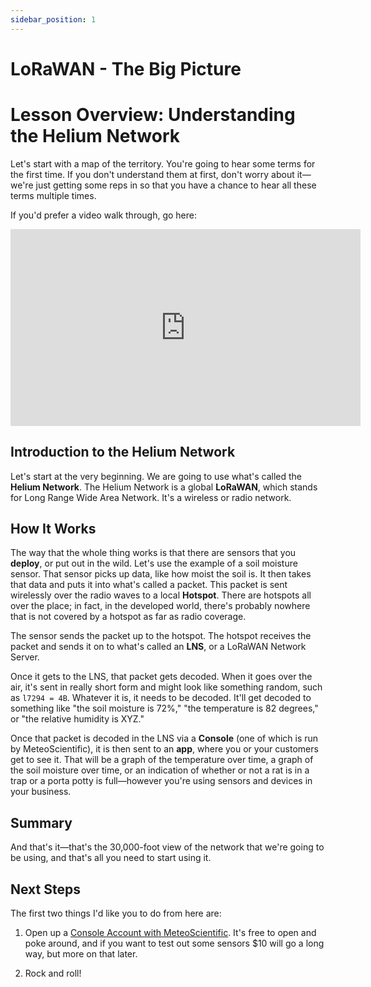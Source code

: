```yaml
---
sidebar_position: 1
---
```


# LoRaWAN - The Big Picture

# Lesson Overview: Understanding the Helium Network

Let's start with a map of the territory. You're going to hear some terms for the first time. If you don't understand them at first, don't worry about it—we're just getting some reps in so that you have a chance to hear all these terms multiple times.

If you'd prefer a video walk through, go here:

<iframe width="560" height="315" src="https://www.youtube.com/embed/_VSy5-AQe7E?si=GjTkUVBOlMdWQbLZ" title="YouTube video player" frameborder="0" allow="accelerometer; autoplay; clipboard-write; encrypted-media; gyroscope; picture-in-picture; web-share" referrerpolicy="strict-origin-when-cross-origin" allowfullscreen></iframe>

## Introduction to the Helium Network

Let's start at the very beginning. We are going to use what's called the **Helium Network**. The Helium Network is a global **LoRaWAN**, which stands for Long Range Wide Area Network. It's a wireless or radio network.

## How It Works

The way that the whole thing works is that there are sensors that you **deploy**, or put out in the wild.  Let's use the example of a soil moisture sensor. That sensor picks up data, like how moist the soil is. It then takes that data and puts it into what's called a packet. This packet is sent wirelessly over the radio waves to a local **Hotspot**. There are hotspots all over the place; in fact, in the developed world, there's probably nowhere that is not covered by a hotspot as far as radio coverage.

The sensor sends the packet up to the hotspot. The hotspot receives the packet and sends it on to what's called an **LNS**, or a LoRaWAN Network Server. 

Once it gets to the LNS, that packet gets decoded. When it goes over the air, it's sent in really short form and might look like something random, such as `l7294 = 4B`. Whatever it is, it needs to be decoded. It'll get decoded to something like "the soil moisture is 72%," "the temperature is 82 degrees," or "the relative humidity is XYZ."

Once that packet is decoded in the LNS via a **Console** (one of which is run by MeteoScientific), it is then sent to an **app**, where you or your customers get to see it. That will be a graph of the temperature over time, a graph of the soil moisture over time, or an indication of whether or not a rat is in a trap or a porta potty is full—however you're using sensors and devices in your business.

## Summary

And that's it—that's the 30,000-foot view of the network that we're going to be using, and that's all you need to start using it.

## Next Steps

The first two things I'd like you to do from here are:

1. Open up a [Console Account with MeteoScientific](https://console.meteoscientific.com/front/login).  It's free to open and poke around, and if you want to test out some sensors $10 will go a long way, but more on that later.  

2. Rock and roll!

